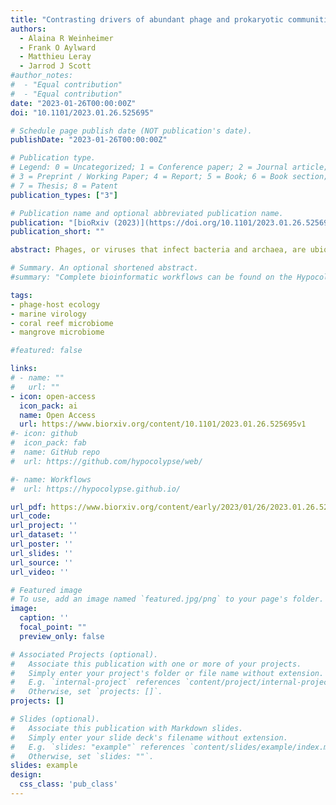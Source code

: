 ```yaml
---
title: "Contrasting drivers of abundant phage and prokaryotic communities in tropical, coastal ecosystems across the Isthmus of Panama"
authors:
  - Alaina R Weinheimer
  - Frank O Aylward
  - Matthieu Leray
  - Jarrod J Scott
#author_notes:
#  - "Equal contribution"
#  - "Equal contribution"
date: "2023-01-26T00:00:00Z"
doi: "10.1101/2023.01.26.525695"

# Schedule page publish date (NOT publication's date).
publishDate: "2023-01-26T00:00:00Z"

# Publication type.
# Legend: 0 = Uncategorized; 1 = Conference paper; 2 = Journal article;
# 3 = Preprint / Working Paper; 4 = Report; 5 = Book; 6 = Book section;
# 7 = Thesis; 8 = Patent
publication_types: ["3"]

# Publication name and optional abbreviated publication name.
publication: "[bioRxiv (2023)](https://doi.org/10.1101/2023.01.26.525695)"
publication_short: ""

abstract: Phages, or viruses that infect bacteria and archaea, are ubiquitous and abundant members of Earth′s ecosystems that impact the flow of nutrients, evolution of microbes, and food web dynamics by selectively infecting and killing their prokaryotic hosts. Because phages can only replicate through their hosts, they are inherently linked to processes impacting their hosts′ distribution and susceptibility to infection. Despite these links, phages can also be affected by environmental parameters independent of their hosts, such as pH or salinity which impact cell adsorption or virion degradation. To understand these complex links, in this study, we leverage the unique ecological context of the Isthmus of Panama, which narrowly disconnects the productive Tropical Eastern Pacific (TEP) and Tropical Western Atlantic (TWA) provinces and compare factors that shape active marine phage and prokaryotic communities. Metagenomic sequencing of seawater from mangroves and reefs of both the TEP and TWA coasts of Panama suggest that pronounced environmental gradients, such as along the TEP mangrove rivers, result in common dispersal and physicochemical parameters shaping both prokaryotic and phage community composition and diversity. Conversely, we find that when environmental conditions are relatively similar across adjacent habitats, such as between the mangroves and reefs in the TWA, prokaryotic communities are more influenced by local abiotic conditions while phage communities are shaped more by dispersal. Collectively, this work provides a framework for addressing the co-variability between viruses and their hosts in marine systems and for identifying the different factors that drive consistent versus disparate trends in community shifts, which is essential to inform models of these interactions in biogeochemical cycling.

# Summary. An optional shortened abstract.
#summary: "Complete bioinformatic workflows can be found on the Hypocolypse project website at https://hypocolypse.github.io/."

tags:
- phage-host ecology
- marine virology
- coral reef microbiome
- mangrove microbiome

#featured: false

links:
# - name: ""
#   url: ""
- icon: open-access
  icon_pack: ai
  name: Open Access
  url: https://www.biorxiv.org/content/10.1101/2023.01.26.525695v1
#- icon: github
#  icon_pack: fab
#  name: GitHub repo
#  url: https://github.com/hypocolypse/web/

#- name: Workflows
#  url: https://hypocolypse.github.io/

url_pdf: https://www.biorxiv.org/content/early/2023/01/26/2023.01.26.525695.full.pdf
url_code: 
url_project: ''
url_dataset: ''
url_poster: ''
url_slides: ''
url_source: ''
url_video: ''

# Featured image
# To use, add an image named `featured.jpg/png` to your page's folder.
image:
  caption: ''
  focal_point: ""
  preview_only: false

# Associated Projects (optional).
#   Associate this publication with one or more of your projects.
#   Simply enter your project's folder or file name without extension.
#   E.g. `internal-project` references `content/project/internal-project/index.md`.
#   Otherwise, set `projects: []`.
projects: []

# Slides (optional).
#   Associate this publication with Markdown slides.
#   Simply enter your slide deck's filename without extension.
#   E.g. `slides: "example"` references `content/slides/example/index.md`.
#   Otherwise, set `slides: ""`.
slides: example
design:
  css_class: 'pub_class'
---
```



